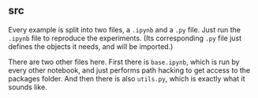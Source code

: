 ## src

Every example is split into two files, a `.ipynb` and a `.py` file. Just run the `.ipynb` file to reproduce the experiments. (Its corresponding `.py` file just defines the objects it needs, and will be imported.)

There are two other files here. First there is `base.ipynb`, which is run by every other notebook, and just performs path hacking to get access to the packages folder. And then there is also `utils.py`, which is exactly what it sounds like.